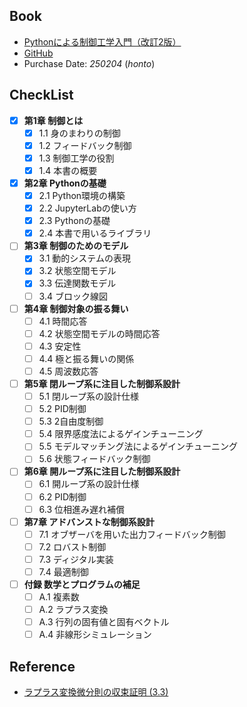 ## Book
- [Pythonによる制御工学入門（改訂2版）](https://www.ohmsha.co.jp/book/9784274231537/)
- [GitHub](https://github.com/373yuki/pyctrl2)
- Purchase Date: *250204* (*honto*)

## CheckList
- [x] **第1章 制御とは**
    - [x] 1.1 身のまわりの制御
    - [x] 1.2 フィードバック制御
    - [x] 1.3 制御工学の役割
    - [x] 1.4 本書の概要

- [x] **第2章 Pythonの基礎**
    - [x] 2.1 Python環境の構築
    - [x] 2.2 JupyterLabの使い方
    - [x] 2.3 Pythonの基礎
    - [x] 2.4 本書で用いるライブラリ

- [ ] **第3章 制御のためのモデル**
    - [x] 3.1 動的システムの表現
    - [x] 3.2 状態空間モデル
    - [x] 3.3 伝達関数モデル
    - [ ] 3.4 ブロック線図

- [ ] **第4章 制御対象の振る舞い**
    - [ ] 4.1 時間応答
    - [ ] 4.2 状態空間モデルの時間応答
    - [ ] 4.3 安定性
    - [ ] 4.4 極と振る舞いの関係
    - [ ] 4.5 周波数応答

- [ ] **第5章 閉ループ系に注目した制御系設計**
    - [ ] 5.1 閉ループ系の設計仕様
    - [ ] 5.2 PID制御
    - [ ] 5.3 2自由度制御
    - [ ] 5.4 限界感度法によるゲインチューニング
    - [ ] 5.5 モデルマッチング法によるゲインチューニング
    - [ ] 5.6 状態フィードバック制御

- [ ] **第6章 開ループ系に注目した制御系設計**
    - [ ] 6.1 開ループ系の設計仕様
    - [ ] 6.2 PID制御
    - [ ] 6.3 位相進み遅れ補償

- [ ] **第7章 アドバンストな制御系設計**
    - [ ] 7.1 オブザーバを用いた出力フィードバック制御
    - [ ] 7.2 ロバスト制御
    - [ ] 7.3 ディジタル実装
    - [ ] 7.4 最適制御

- [ ] **付録 数学とプログラムの補足**
    - [ ] A.1 複素数
    - [ ] A.2 ラプラス変換
    - [ ] A.3 行列の固有値と固有ベクトル
    - [ ] A.4 非線形シミュレーション

## Reference
- [ラプラス変換微分則の収束証明 (3.3)](http://taruibunka.la.coocan.jp/buturi/apma1.pdf)

